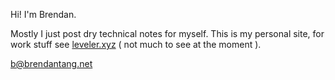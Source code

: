 Hi! I'm Brendan.  

Mostly I just post dry technical notes for myself.
This is my personal site, for work stuff see [leveler.xyz](https://leveler.xyz) ( not much to see at the moment ).

b@brendantang.net
